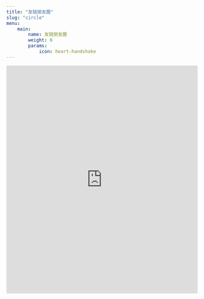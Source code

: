 ```yaml
---
title: "友链朋友圈"
slug: "circle"
menu:
    main:
        name: 友链朋友圈
        weight: 6
        params: 
            icon: heart-handshake
---
```


<!-- <iframe src="https://mumulhl.eu.org/friend-circle/" width="100%" height="600rem" style="border:none;"></iframe> -->
<iframe src="http://0.0.0.0:8000/" width="100%" height="600rem" style="border:none;" scrolling="no"></iframe>
